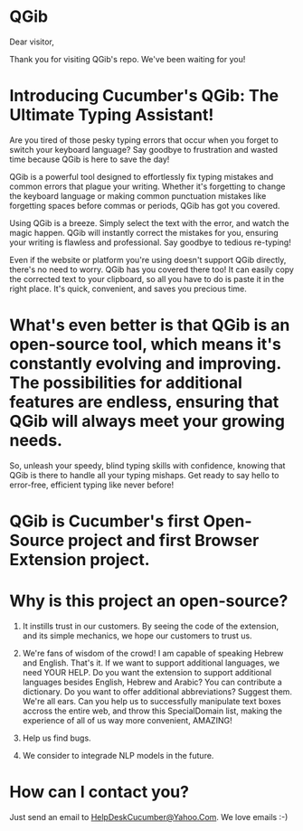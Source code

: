 # QGib
Dear visitor,

Thank you for visiting QGib's repo. We've been waiting for you!

# Introducing Cucumber's QGib: The Ultimate Typing Assistant!

Are you tired of those pesky typing errors that occur when you forget to switch your keyboard language? Say goodbye to frustration and wasted time because QGib is here to save the day!

QGib is a powerful tool designed to effortlessly fix typing mistakes and common errors that plague your writing. Whether it's forgetting to change the keyboard language or making common punctuation mistakes like forgetting spaces before commas or periods, QGib has got you covered.

Using QGib is a breeze. Simply select the text with the error, and watch the magic happen. QGib will instantly correct the mistakes for you, ensuring your writing is flawless and professional. Say goodbye to tedious re-typing!

Even if the website or platform you're using doesn't support QGib directly, there's no need to worry. QGib has you covered there too! It can easily copy the corrected text to your clipboard, so all you have to do is paste it in the right place. It's quick, convenient, and saves you precious time.

# What's even better is that QGib is an open-source tool, which means it's constantly evolving and improving. The possibilities for additional features are endless, ensuring that QGib will always meet your growing needs.

So, unleash your speedy, blind typing skills with confidence, knowing that QGib is there to handle all your typing mishaps. Get ready to say hello to error-free, efficient typing like never before!

# QGib is Cucumber's first Open-Source project and first Browser Extension project.

# Why is this project an open-source?

1. It instills trust in our customers. By seeing the code of the extension, and its simple mechanics, we hope our customers to trust us.

2. We're fans of wisdom of the crowd! I am capable of speaking Hebrew and English. That's it. If we want to support additional languages, we need YOUR HELP. Do you want the extension to support additional languages besides English, Hebrew and Arabic? You can contribute a dictionary. Do you want to offer additional abbreviations? Suggest them. We're all ears. Can you help us to successfully manipulate text boxes accross the entire web, and throw this SpecialDomain list, making the experience of all of us way more convenient, AMAZING!

3. Help us find bugs.

3. We consider to integrade NLP models in the future.

# How can I contact you?
Just send an email to HelpDeskCucumber@Yahoo.Com. We love emails :-)
